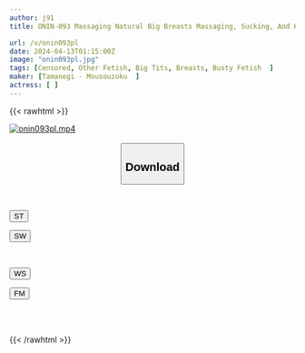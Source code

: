 ```yaml
---
author: j91
title: ONIN-093 Massaging Natural Big Breasts Massaging, Sucking, And Kneading The Plump, Undulating Breasts With Clothes, Bareback, And Underwear

url: /v/onin093pl
date: 2024-04-13T01:15:00Z
image: "onin093pl.jpg"
tags: [Censored, Other Fetish, Big Tits, Breasts, Busty Fetish	]
maker: [Tamanegi - Mousouzoku  ]
actress: [ ]
---
```



{{< rawhtml >}}

<div class="video" data-videoid="Ye8Yd0Qld4UvD4b">
    <a href="javascript:;">
        <img src="/v/onin093pl/onin093pl.jpg" width="WIDTH" height="HEIGHT" alt="onin093pl.mp4" loading="lazy">
    </a>
</div>

<script type="text/javascript" src="https://j91.asia/asset/on-demand-st.js"></script>

<br>
  <link rel="stylesheet" href="https://j91.asia/asset/bs5.css">
  
  <center>
  <button class="btn btn-primary" type="button" data-bs-toggle="collapse" data-bs-target=".multi-collapse" aria-expanded="false" aria-controls="multiCollapseExample1 multiCollapseExample2"><h2>Download</h2></button></center>
</p>
<div class="row">
  <div class="col">
    <div class="collapse multi-collapse" id="multiCollapseExample1">
      <div class="card card-body">
	      	      <br>
<div class="buttons">  
<p><a href="https://streamtape.to/v/Ye8Yd0Qld4UvD4b" target="_blank"><button class="btn-hover color-3"><i class="fa fa-download"></i> ST</button></a></p>
<p><a href="https://asnwish.com/mjjot2y65h6b" target="_blank"><button class="btn-hover color-2"><i class="fa fa-download"></i> SW</button></a></p></div>
    </div>
  </div>
</div>
  <div class="col">
    <div class="collapse multi-collapse" id="multiCollapseExample2">
      <div class="card card-body">
	      <br>
<div class="buttons">
<p><a href="https://wolfstream.tv/hh3xdbqpeazo"><button class="btn-hover color-9"><i class="fa fa-download"></i> WS</button></a></p>
<p><a href="https://filemoon.sx/d/7cyncvdc0vlc"><button class="btn-hover color-8"><i class="fa fa-download"></i> FM</button></a></p></div>
<br><br>
      </div>
    </div>
  </div>
</div>

{{< /rawhtml >}}